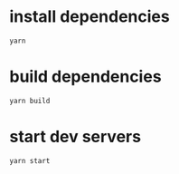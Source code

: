 # install dependencies
```shell
yarn
```

# build dependencies
```shell
yarn build
```

# start dev servers
```shell
yarn start
```
